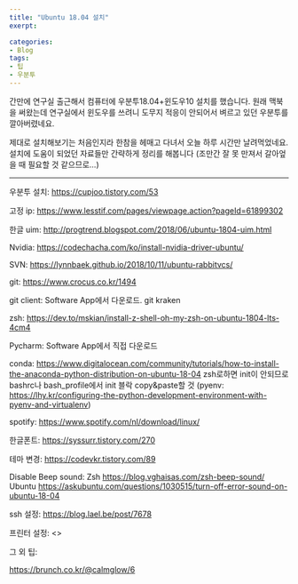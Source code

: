 ```yaml
---
title: "Ubuntu 18.04 설치"
exerpt: 

categories:
- Blog
tags:
- 팁
- 우분투
---
```



간만에 연구실 출근해서 컴퓨터에 우분투18.04+윈도우10 설치를 했습니다. 원래 맥북을 써왔는데 연구실에서 윈도우를 쓰려니 도무지  적응이 안되어서 벼르고 있던 우분투를 깔아버렸네요. 

제대로 설치해보기는 처음인지라 한참을 헤매고 다녀서 오늘 하루 시간만 날려먹었네요. 설치에 도움이 되었던 자료들만 간략하게 정리를 해봅니다 (조만간 잘 못 만져서 갈아엎을 때 필요할 것 같으므로...)

---

우분투 설치: <https://cupjoo.tistory.com/53>

고정 ip: <https://www.lesstif.com/pages/viewpage.action?pageId=61899302>

한글 uim: <http://progtrend.blogspot.com/2018/06/ubuntu-1804-uim.html>

Nvidia: <https://codechacha.com/ko/install-nvidia-driver-ubuntu/>

SVN: <https://lynnbaek.github.io/2018/10/11/ubuntu-rabbitvcs/>

git: <https://www.crocus.co.kr/1494>

git client: Software App에서 다운로드. git kraken

zsh: <https://dev.to/mskian/install-z-shell-oh-my-zsh-on-ubuntu-1804-lts-4cm4>

Pycharm: Software App에서 직접 다운로드

conda: <https://www.digitalocean.com/community/tutorials/how-to-install-the-anaconda-python-distribution-on-ubuntu-18-04>
zsh로하면 init이 안되므로 bashrc나 bash_profile에서 init 블락 copy&paste할 것
(pyenv: <https://lhy.kr/configuring-the-python-development-environment-with-pyenv-and-virtualenv>)

spotify: <https://www.spotify.com/nl/download/linux/>

한글폰트: <https://syssurr.tistory.com/270>

테마 변경: <https://codevkr.tistory.com/89>

Disable Beep sound: Zsh <https://blog.vghaisas.com/zsh-beep-sound/> Ubuntu <https://askubuntu.com/questions/1030515/turn-off-error-sound-on-ubuntu-18-04>

ssh 설정: <https://blog.lael.be/post/7678>

프린터 설정: <>

그 외 팁:

<https://brunch.co.kr/@calmglow/6>












